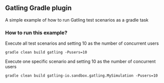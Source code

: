 ## Gatling Gradle plugin  

A simple example of  how to run Gatling test scenarios as a gradle task 

### How to run this example?

Execute all test scenarios and setting 10 as the number of concurrent users

`gradle clean build gatling -Pusers=10`

Execute one specific scenario and setting 10 as the number of concurrent users

`gradle clean build gatling-io.sandbox.gatling.MySimulation -Pusers=10`
